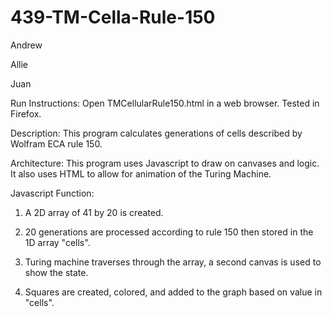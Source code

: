 # 439-TM-Cella-Rule-150
Andrew

Allie

Juan

Run Instructions: Open TMCellularRule150.html in a web browser. Tested in Firefox.

Description: This program calculates generations of cells described by Wolfram ECA rule 150.

Architecture: This program uses Javascript to draw on canvases and logic.  It also uses HTML
to allow for animation of the Turing Machine.

Javascript Function:

1. A 2D array of 41 by 20 is created. 

2. 20 generations are processed according to rule 150 then stored in the 1D array "cells".

3. Turing machine traverses through the array, a second canvas is used to show the state.

4. Squares are created, colored, and added to the graph based on value in "cells".
